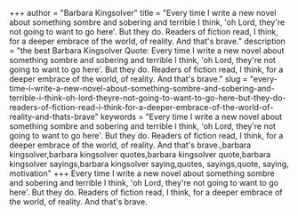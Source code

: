 +++
author = "Barbara Kingsolver"
title = "Every time I write a new novel about something sombre and sobering and terrible I think, 'oh Lord, they're not going to want to go here'. But they do. Readers of fiction read, I think, for a deeper embrace of the world, of reality. And that's brave."
description = "the best Barbara Kingsolver Quote: Every time I write a new novel about something sombre and sobering and terrible I think, 'oh Lord, they're not going to want to go here'. But they do. Readers of fiction read, I think, for a deeper embrace of the world, of reality. And that's brave."
slug = "every-time-i-write-a-new-novel-about-something-sombre-and-sobering-and-terrible-i-think-oh-lord-theyre-not-going-to-want-to-go-here-but-they-do-readers-of-fiction-read-i-think-for-a-deeper-embrace-of-the-world-of-reality-and-thats-brave"
keywords = "Every time I write a new novel about something sombre and sobering and terrible I think, 'oh Lord, they're not going to want to go here'. But they do. Readers of fiction read, I think, for a deeper embrace of the world, of reality. And that's brave.,barbara kingsolver,barbara kingsolver quotes,barbara kingsolver quote,barbara kingsolver sayings,barbara kingsolver saying,quotes, sayings,quote, saying, motivation"
+++
Every time I write a new novel about something sombre and sobering and terrible I think, 'oh Lord, they're not going to want to go here'. But they do. Readers of fiction read, I think, for a deeper embrace of the world, of reality. And that's brave.
